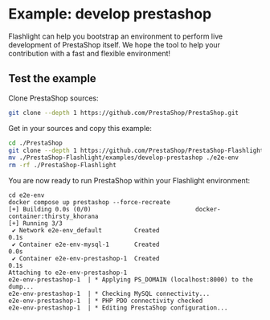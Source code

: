 # Example: develop prestashop

Flashlight can help you bootstrap an environment to perform live development of PrestaShop itself. We hope the tool to help your contribution with a fast and flexible environment!

## Test the example

Clone PrestaShop sources:

```sh
git clone --depth 1 https://github.com/PrestaShop/PrestaShop.git
```

Get in your sources and copy this example:

```sh
cd ./PrestaShop
git clone --depth 1 https://github.com/PrestaShop/PrestaShop-Flashlight.git
mv ./PrestaShop-Flashlight/examples/develop-prestashop ./e2e-env
rm -rf ./PrestaShop-Flashlight
```

You are now ready to run PrestaShop within your Flashlight environment:

```
cd e2e-env
docker compose up prestashop --force-recreate
[+] Building 0.0s (0/0)                             docker-container:thirsty_khorana
[+] Running 3/3
 ✔ Network e2e-env_default         Created                                      0.1s
 ✔ Container e2e-env-mysql-1       Created                                      0.0s
 ✔ Container e2e-env-prestashop-1  Created                                      0.1s
Attaching to e2e-env-prestashop-1
e2e-env-prestashop-1  | * Applying PS_DOMAIN (localhost:8000) to the dump...
e2e-env-prestashop-1  | * Checking MySQL connectivity...
e2e-env-prestashop-1  | * PHP PDO connectivity checked
e2e-env-prestashop-1  | * Editing PrestaShop configuration...
```
